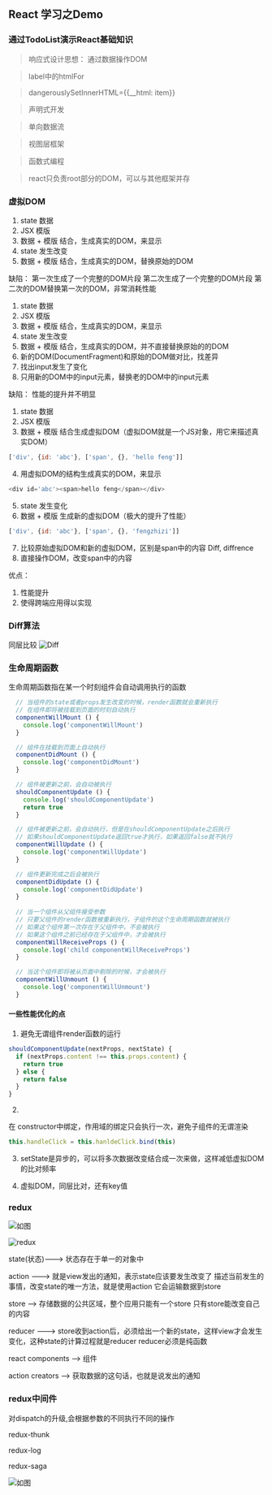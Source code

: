## React 学习之Demo

### 通过TodoList演示React基础知识

> 响应式设计思想： 通过数据操作DOM

> label中的htmlFor

> dangerouslySetInnerHTML={{__html: item}}

> 声明式开发

> 单向数据流

> 视图层框架

> 函数式编程

> react只负责root部分的DOM，可以与其他框架并存

### 虚拟DOM

1. state 数据
2. JSX 模版
3. 数据 + 模版 结合，生成真实的DOM，来显示
4. state 发生改变
5. 数据 + 模版 结合，生成真实的DOM，替换原始的DOM

缺陷： 
第一次生成了一个完整的DOM片段
第二次生成了一个完整的DOM片段
第二次的DOM替换第一次的DOM，非常消耗性能

1. state 数据
2. JSX 模版
3. 数据 + 模版 结合，生成真实的DOM，来显示
4. state 发生改变
5. 数据 + 模版 结合，生成真实的DOM，并不直接替换原始的的DOM
6. 新的DOM(DocumentFragment)和原始的DOM做对比，找差异
7. 找出input发生了变化
8. 只用新的DOM中的input元素，替换老的DOM中的input元素

缺陷：
  性能的提升并不明显

1. state 数据
2. JSX 模版
3. 数据 + 模版 结合生成虚拟DOM（虚拟DOM就是一个JS对象，用它来描述真实DOM）
```js
['div', {id: 'abc'}, ['span', {}, 'hello feng']]
```
4. 用虚拟DOM的结构生成真实的DOM，来显示
```js
<div id='abc'><span>hello feng</span></div>
```
5. state 发生变化
6. 数据 + 模版 生成新的虚拟DOM（极大的提升了性能）
```js
['div', {id: 'abc'}, ['span', {}, 'fengzhizi']]
```
7. 比较原始虚拟DOM和新的虚拟DOM，区别是span中的内容
  Diff, diffrence
8. 直接操作DOM，改变span中的内容

优点：
1. 性能提升
2. 使得跨端应用得以实现

### Diff算法

同层比较
![Diff](/src/images/diff.png)

### 生命周期函数

生命周期函数指在某一个时刻组件会自动调用执行的函数

```js
  // 当组件的state或者props发生改变的时候，render函数就会重新执行
  // 在组件即将被挂载到页面的时刻自动执行
  componentWillMount () {
    console.log('componentWillMount')
  } 

  // 组件在挂载到页面上自动执行
  componentDidMount () {
    console.log('componentDidMount')
  }

  // 组件被更新之前，会自动被执行
  shouldComponentUpdate () {
    console.log('shouldComponentUpdate')
    return true
  }

  // 组件被更新之前，会自动执行，但是在shouldComponentUpdate之后执行
  // 如果shouldComponentUpdate返回true才执行，如果返回false就不执行
  componentWillUpdate () {
    console.log('componentWillUpdate')
  }

  // 组件更新完成之后会被执行
  componentDidUpdate () {
    console.log('componentDidUpdate')
  }
  
  // 当一个组件从父组件接受参数
  // 只要父组件的render函数被重新执行，子组件的这个生命周期函数就被执行
  // 如果这个组件第一次存在于父组件中，不会被执行
  // 如果这个组件之前已经存在于父组件中，才会被执行
  componentWillReceiveProps () {
    console.log('child componentWillReceiveProps')
  }

  // 当这个组件即将被从页面中剔除的时候，才会被执行
  componentWillUnmount () {
    console.log('componentWillUnmount')
  }
```

#### 一些性能优化的点

1. 避免无谓组件render函数的运行

```js
shouldComponentUpdate(nextProps, nextState) {
  if (nextProps.content !== this.props.content) {
    return true
  } else {
    return false
  }
}
```

2. 
在 constructor中绑定，作用域的绑定只会执行一次，避免子组件的无谓渲染

```js
this.handleClick = this.hanldeClick.bind(this)
```

3. setState是异步的，可以将多次数据改变结合成一次来做，这样减低虚拟DOM的比对频率

4. 虚拟DOM，同层比对，还有key值


### redux

![如图](/images/redux.png)

![redux](https://camo.githubusercontent.com/5aba89b6daab934631adffc1f301d17bb273268b/68747470733a2f2f73332e616d617a6f6e6177732e636f6d2f6d656469612d702e736c69642e65732f75706c6f6164732f3336343831322f696d616765732f323438343535322f415243482d5265647578322d7265616c2e676966)

state(状态)---> 状态存在于单一的对象中

action ---> 就是view发出的通知，表示state应该要发生改变了
    描述当前发生的事情，改变state的唯一方法，就是使用action
    它会运输数据到store

store --> 存储数据的公共区域，整个应用只能有一个store
    只有store能改变自己的内容

reducer ---> store收到action后，必须给出一个新的state，这样view才会发生变化，这种state的计算过程就是reducer
  reducer必须是纯函数

react components --> 组件

action creators --> 获取数据的这句话，也就是说发出的通知

### redux中间件

对dispatch的升级,会根据参数的不同执行不同的操作

redux-thunk

redux-log

redux-saga

![如图](/images/redux-data-flow.png)